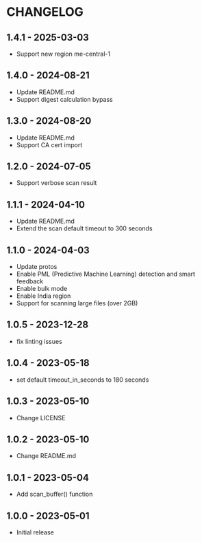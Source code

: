 # CHANGELOG

## 1.4.1 - 2025-03-03

* Support new region me-central-1

## 1.4.0 - 2024-08-21

* Update README.md
* Support digest calculation bypass

## 1.3.0 - 2024-08-20

* Update README.md
* Support CA cert import

## 1.2.0 - 2024-07-05

* Support verbose scan result

## 1.1.1 - 2024-04-10

* Update README.md
* Extend the scan default timeout to 300 seconds

## 1.1.0 - 2024-04-03

* Update protos
* Enable PML (Predictive Machine Learning) detection and smart feedback
* Enable bulk mode
* Enable India region
* Support for scanning large files (over 2GB)

## 1.0.5 - 2023-12-28

* fix linting issues

## 1.0.4 - 2023-05-18

* set default timeout_in_seconds to 180 seconds

## 1.0.3 - 2023-05-10

* Change LICENSE

## 1.0.2 - 2023-05-10

* Change README.md

## 1.0.1 - 2023-05-04

* Add scan_buffer() function

## 1.0.0 - 2023-05-01

* Initial release
